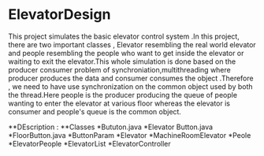 # ElevatorDesign
This project simulates the basic elevator control system .In this project, there are two important classes , 
Elevator resembling the real world elevator and people resembling the people who want to get inside the elevator or waiting 
to exit the elevator.This whole simulation is done based on the producer consumer problem of synchroniation,multithreading where
producer produces the data and consumer consumes the object .Therefore , we need to have use synchronization on
the common object used by both the thread.Here people is the producer producing the queue of people wanting to enter 
the elevator at various floor whereas the elevator is consumer and people's queue is the common object.

**DEscription :
  **Classes
    *Bututon.java
    *Elevator Button.java
    *FloorButton.java
    *ButtonParam
    *Elevator 
    *MachineRoomElevator 
    *Peole
    *ElevatorPeople
    *ElevatorList
    *ElevatorController
